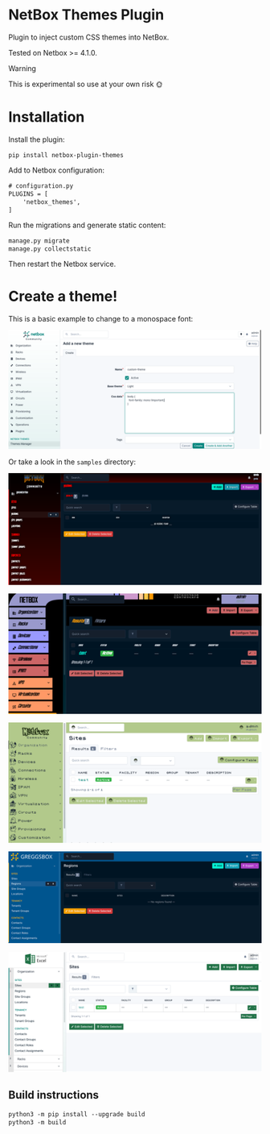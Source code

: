 # NetBox Themes Plugin

Plugin to inject custom CSS themes into NetBox.

Tested on Netbox >= 4.1.0.

> [!WARNING]  
> This is experimental so use at your own risk 🌞

# Installation

Install the plugin:

```
pip install netbox-plugin-themes
```

Add to Netbox configuration:

```
# configuration.py
PLUGINS = [
    'netbox_themes',
]
```

Run the migrations and generate static content:

```
manage.py migrate
manage.py collectstatic
```

Then restart the Netbox service.

# Create a theme!

This is a basic example to change to a monospace font:

![Create a theme](media/create-theme.png?raw=true "Create a theme")

Or take a look in the `samples` directory:

![Doom](media/doom.png?raw=true "Doom theme")

![Star Trek](media/startrek.png?raw=true "Star Trek theme")

![Pokemon](media/pokemon.png?raw=true "Pokemon theme")

![Greggs](media/greggs.png?raw=true "Greggs theme")

![Excel](media/excel.png?raw=true "Excel theme")

## Build instructions

```
python3 -m pip install --upgrade build
python3 -m build
```
